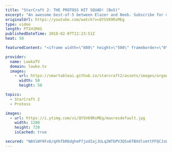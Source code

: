 ```yaml
---
title: "StarCraft 2: THE PROTOSS HIT SQUAD! (Bo5)"
excerpt: "An awesome best-of-5 between Elazer and Neeb. Subscribe for more videos: http://lowko.tv/youtube More StarCraft 2 casts: https://goo.gl/vx3A7i  A variety of playstyles in all of the games. However, it is noticable that Neeb is incredibly good at taking out his opponents workers. Even though he makes"
originalUrl: https://youtube.com/watch?v=QYSV69RsMEg
type: video
length: PT1H1M4S
publishedDateTime: 2018-02-07T12:23:51Z
heat: 50

featuredContent: "<iframe width=\"800\" height=\"500\" frameborder=\"0\" src=\"https://www.youtube.com/embed/QYSV69RsMEg\" allow=\"accelerometer; autoplay; encrypted-media; gyroscope; picture-in-picture\" allowfullscreen></iframe>"

provider:
  name: LowkoTV
  domain: lowko.tv
  images:
    - url: https://smartableai.github.io/starcraft2/assets/images/organizations/lowko.tv-50x50.jpg
      width: 50
      height: 50

topics:
  - StarCraft 2
  - Protoss

images:
  - url: https://i.ytimg.com/vi/QYSV69RsMEg/maxresdefault.jpg
    width: 1280
    height: 720
    isCached: true

secured: "NAViWY9Fx6/qXhfbR6dgheP7jodIajJULqZWTbPV3QSx6TBXdlsmttFFQCJsWGSu0FqKNZdeID9ICbRqN1V2jYTzVjcAo75Hol8H7wt2Nw2XDb5sfjljEGjdICnnBAqxGCQkmsW+7A1OmTDBrtGdpNOeNLnTEfaVbMxa+7cRtjO8r85+fHL/ZMKFOQT65qw/IBC2k4k1SSjYNplg25RIkEY9ZftJpRGqLaFO0Dr+wUsGyhSDkpurg8u1V8Hv3mFufRJD73rBHCspEgCdmtimH8aHL63B5nudUDyPEg2rxZNAKos/gwNzJka1XbxuBwxe9awKdZH1F5x1M8yMn+py9bsEp4FZt2amGmVX6aEWxezuCLUlXdQKePgA8j2GvLu8pEbnI4rQM2Eg5iOQhLFBgn7opkmEiInnNp/MJmT1G54=;LIZrpLt/2pz8W/a+xRUN+g=="
---
```


